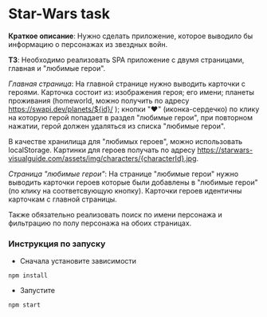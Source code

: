 # Star-Wars task

**Краткое описание**: 
Нужно сделать приложение, которое выводило бы информацию о персонажах из звездных войн.

**ТЗ**:
Необходимо реализовать SPA приложение с двумя страницами, главная и "любимые герои".

*Главная страница*:
На главной странице нужно выводить карточки с героями. 
Карточка состоит из:
изображения героя;
его имени;
планеты проживания (homeworld, можно получить по адресу https://swapi.dev/planets/${id}/ );
кнопки "♥️" (иконка-сердечко) по клику на которую герой попадает в раздел "любимые герои", при повторном нажатии, герой должен удаляться из списка "любимые герои".

В качестве хранилища для "любимых героев", можно использовать localStorage.
Картинки для героев получать по адресу https://starwars-visualguide.com/assets/img/characters/{characterId}.jpg.

*Страница "любимые герои"*:
На странице "любимые герои" нужно выводить карточки героев которые были добавлены в "любимые герои" (по клику на соответсвующую кнопку).
Карточки героев идентичны карточкам с главной страницы.

Также обязательно реализовать поиск по имени персонажа и фильтрацию по полу персонажа на обоих страницах.

### Инструкция по запуску

* Сначала установите зависимости

```
npm install
```

* Запустите 

```
npm start
```
